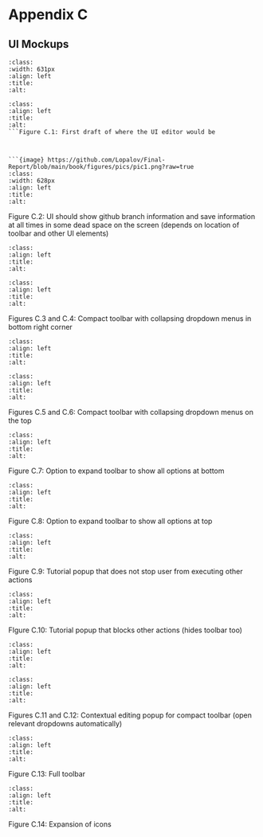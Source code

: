 # Appendix C

## UI Mockups



```{image} https://github.com/Lopalov/Final-Report/blob/main/book/figures/pics/pic0.png?raw=true
:class: 
:width: 631px
:align: left
:title: 
:alt: 
```

```{image} ../figures/pics/pic0.png
:class: 
:align: left
:title: 
:alt: 
```Figure C.1: First draft of where the UI editor would be



```{image} https://github.com/Lopalov/Final-Report/blob/main/book/figures/pics/pic1.png?raw=true
:class: 
:width: 628px
:align: left
:title: 
:alt: 
```

Figure C.2: UI should show github branch information and save information at all times in some dead space on the screen (depends on location of toolbar and other UI elements)



```{image} https://github.com/Lopalov/Final-Report/blob/main/book/figures/pics/pic2.png?raw=true
:class: 
:align: left
:title: 
:alt: 
```

```{image} https://github.com/Lopalov/Final-Report/blob/main/book/figures/pics/pic3.png?raw=true
:class: 
:align: left
:title: 
:alt: 
```

&#x20; Figures C.3 and C.4: Compact toolbar with collapsing dropdown menus in bottom right corner



```{image} https://github.com/Lopalov/Final-Report/blob/main/book/figures/pics/pic4.png?raw=true
:class: 
:align: left
:title: 
:alt: 
```

```{image} https://github.com/Lopalov/Final-Report/blob/main/book/figures/pics/pic5.png?raw=true
:class: 
:align: left
:title: 
:alt: 
```

Figures C.5 and C.6: Compact toolbar with collapsing dropdown menus on the top



```{image} https://github.com/Lopalov/Final-Report/blob/main/book/figures/pics/pic6.png?raw=true
:class: 
:align: left
:title: 
:alt: 
```

Figure C.7: Option to expand toolbar to show all options at bottom



```{image} https://github.com/Lopalov/Final-Report/blob/main/book/figures/pics/pic7.png?raw=true
:class: 
:align: left
:title: 
:alt: 
```

Figure C.8: Option to expand toolbar to show all options at top



```{image} https://github.com/Lopalov/Final-Report/blob/main/book/figures/pics/pic8.png?raw=true
:class: 
:align: left
:title: 
:alt: 
```

Figure C.9: Tutorial popup that does not stop user from executing other actions



```{image} https://github.com/Lopalov/Final-Report/blob/main/book/figures/pics/pic9.png?raw=true
:class: 
:align: left
:title: 
:alt: 
```

FIgure C.10: Tutorial popup that blocks other actions (hides toolbar too)



```{image} https://github.com/Lopalov/Final-Report/blob/main/book/figures/pics/pic10.png?raw=true
:class: 
:align: left
:title: 
:alt: 
```

```{image} https://github.com/Lopalov/Final-Report/blob/main/book/figures/pics/pic11.png?raw=true
:class: 
:align: left
:title: 
:alt: 
```

Figures C.11 and C.12: Contextual editing popup for compact toolbar (open relevant dropdowns automatically)



```{image} https://github.com/Lopalov/Final-Report/blob/main/book/figures/pics/pic12.png?raw=true
:class: 
:align: left
:title: 
:alt: 
```

Figure C.13: Full toolbar



```{image} https://github.com/Lopalov/Final-Report/blob/main/book/figures/pics/pic13.png?raw=true
:class: 
:align: left
:title: 
:alt: 
```

Figure C.14: Expansion of icons